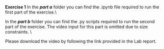**Exercise 1**
In the ***part a*** folder you can find the .ipynb file required to run the first part of the exercise.\

In the ***part b*** folder you can find the .py scripts required to run the second part of the exercise. The video input for this part is omitted due to size constraints. \

Please download the video by following the link provided in the Lab report.
